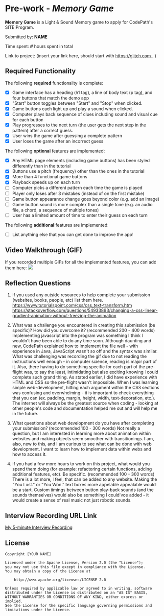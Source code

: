# Pre-work - *Memory Game*

**Memory Game** is a Light & Sound Memory game to apply for CodePath's SITE Program. 

Submitted by: **NAME**

Time spent: **#** hours spent in total

Link to project: (insert your link here, should start with https://glitch.com...)

## Required Functionality

The following **required** functionality is complete:

* [x] Game interface has a heading (h1 tag), a line of body text (p tag), and four buttons that match the demo app
* [x] "Start" button toggles between "Start" and "Stop" when clicked. 
* [x] Game buttons each light up and play a sound when clicked. 
* [x] Computer plays back sequence of clues including sound and visual cue for each button
* [x] Play progresses to the next turn (the user gets the next step in the pattern) after a correct guess. 
* [x] User wins the game after guessing a complete pattern
* [x] User loses the game after an incorrect guess

The following **optional** features are implemented:

* [x] Any HTML page elements (including game buttons) has been styled differently than in the tutorial
* [x] Buttons use a pitch (frequency) other than the ones in the tutorial
* [x] More than 4 functional game buttons
* [x] Playback speeds up on each turn
* [ ] Computer picks a different pattern each time the game is played
* [ ] Player only loses after 3 mistakes (instead of on the first mistake)
* [ ] Game button appearance change goes beyond color (e.g. add an image)
* [ ] Game button sound is more complex than a single tone (e.g. an audio file, a chord, a sequence of multiple tones)
* [ ] User has a limited amount of time to enter their guess on each turn

The following **additional** features are implemented:

- [ ] List anything else that you can get done to improve the app!

## Video Walkthrough (GIF)

If you recorded multiple GIFs for all the implemented features, you can add them here:
![](https://i.imgur.com/pKMUju0.gif)

## Reflection Questions
1. If you used any outside resources to help complete your submission (websites, books, people, etc) list them here. 
https://www.tutorialspoint.com/css/css_text-transform.htm
https://stackoverflow.com/questions/54933893/changing-a-css-linear-gradient-animation-without-freezing-the-animation

2. What was a challenge you encountered in creating this submission (be specific)? How did you overcome it? (recommended 200 - 400 words) 
Implementing javascript into the program was something I think I wouldn't have been able to do any time soon. Although daunting and new, CodePath explained how to implement the file well - with experience in Java, JavaScript wasn't so off and the syntax was similar. What was challenging was recording the gif due to not reading the instructions well enough - in computer science, reading is major part of it. Also, there having to do something specific for each part of the pre-flight was, to say the least, intimidating but also exciting knowing I could complete such grand thing. As stated earlier, I did have experience with HTML and CSS so the pre-flight wasn't impossible. When I was learning simple web-development, hitting each argument within the CSS sections was confusing and overwhelming - it is important to check everything that you can (ex. padding, margin, height, width, text-decoration, etc.). The internet will always be the greatest source when coding - looking at other people's code and documentation helped me out and will help me in the future.

3. What questions about web development do you have after completing your submission? (recommended 100 - 300 words) 
Not really a question, but I am interested in learning more about animation within websites and making objects seem smoother with transitionings. I am, also, new to this, and I am curious to see what can be done with web development. I want to learn how to implement data within webs and how to access it.

4. If you had a few more hours to work on this project, what would you spend them doing (for example: refactoring certain functions, adding additional features, etc). Be specific. (recommended 100 - 300 words) 
There is a lot more, I feel, that can be added to any website. Making the "You Lost." or "You Won." text boxes more appelable appealable would be a start. Custom timings between button play-back sounds (and the sounds themselves) would also be something I could'vce added - it would create a sense of real music not just robotic sounds. 



## Interview Recording URL Link

[My 5-minute Interview Recording](your-link-here)


## License

    Copyright [YOUR NAME]

    Licensed under the Apache License, Version 2.0 (the "License");
    you may not use this file except in compliance with the License.
    You may obtain a copy of the License at

        http://www.apache.org/licenses/LICENSE-2.0

    Unless required by applicable law or agreed to in writing, software
    distributed under the License is distributed on an "AS IS" BASIS,
    WITHOUT WARRANTIES OR CONDITIONS OF ANY KIND, either express or implied.
    See the License for the specific language governing permissions and
    limitations under the License.
